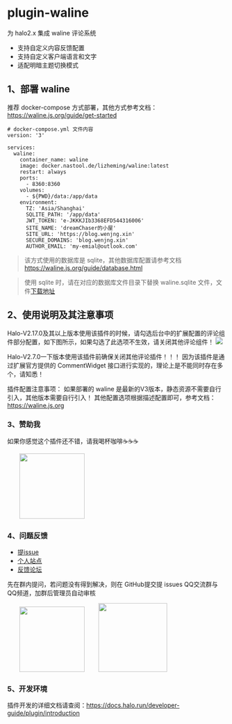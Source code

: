 # plugin-waline

为 halo2.x 集成 waline 评论系统

- 支持自定义内容反馈配置
- 支持自定义客户端语言和文字
- 适配明暗主题切换模式

##  1、部署 waline
推荐 docker-compose 方式部署，其他方式参考文档：https://waline.js.org/guide/get-started 

```docker
# docker-compose.yml 文件内容
version: '3'

services:
  waline:
    container_name: waline
    image: docker.nastool.de/lizheming/waline:latest
    restart: always
    ports:
      - 8360:8360
    volumes:
      - ${PWD}/data:/app/data
    environment:
      TZ: 'Asia/Shanghai'
      SQLITE_PATH: '/app/data'
      JWT_TOKEN: 'e-JKKKJIb3368EFD544316006'
      SITE_NAME: 'dreamChaser的小屋'
      SITE_URL: 'https://blog.wenjng.xin'
      SECURE_DOMAINS: 'blog.wenjng.xin'
      AUTHOR_EMAIL: 'my-emial@outlook.com'
```
> 该方式使用的数据库是 sqlite，其他数据库配置请参考文档 https://waline.js.org/guide/database.html

> 使用 sqlite 时，请在对应的数据库文件目录下替换 waline.sqlite 文件，文件[下载地址](https://github.com/walinejs/waline/blob/main/assets/waline.sqlite)

## 2、使用说明及其注意事项

Halo-V2.17.0及其以上版本使用该插件的时候，请勾选后台中的扩展配置的评论组件部分配置，如下图所示，如果勾选了此选项不生效，请关闭其他评论组件！
![](https://camo.githubusercontent.com/d7f69a8cb5cb334d8e743fd18372abb9983ce3828f104295bfa2accea2bc7b51/68747470733a2f2f646f6765636c6f75642e77656e6a696e672e78696e2f696d6167652f617274616c6b2d706c7567696e2d657874656e73696f6e2e706e67)

Halo-V2.7.0一下版本使用该插件前确保关闭其他评论插件！！！
因为该插件是通过扩展官方提供的 CommentWidget 接口进行实现的，理论上是不能同时存在多个，请知悉！

插件配置注意事项：
如果部署的 waline 是最新的V3版本，静态资源不需要自行引入，其他版本需要自行引入！
其他配置选项根据描述配置即可，参考文档：https://waline.js.org

### 3、赞助我
如果你感觉这个插件还不错，请我喝杯咖啡☕️☕️☕️
<div>
&emsp;&emsp;<img src="https://api.minio.yyds.pink/bbs/2024-06-05/1717550152-502697-wxpay.png" width=150px />
</div>

### 4、问题反馈

- [提issue](https://github.com/wenjing-xin/plugin-waline/issues)
- [个人站点](https://blog.wenjing.xin)
- [反馈论坛](https://support.qq.com/product/651063)

先在群内提问，若问题没有得到解决，则在 GitHub提交提 issues
QQ交流群与QQ频道，加群后管理员自动审核
<div>
&emsp;&emsp;<img src="https://api.minio.yyds.pink/bbs/2024-06-04/1717467713-802505-qq.png" width=150px />
&emsp;&emsp;<img src="https://api.minio.yyds.pink/bbs/2024-06-04/1717467714-226493-qq.jpg" width=158px />
</div>

### 5、开发环境

插件开发的详细文档请查阅：<https://docs.halo.run/developer-guide/plugin/introduction>


